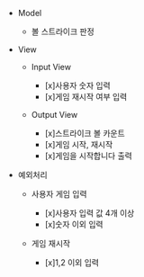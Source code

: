 - Model
    - 볼 스트라이크 판정

- View
    - Input View
        - [x]사용자 숫자 입력
        - [x]게임 재시작 여부 입력

    - Output View
        - [x]스트라이크 볼 카운트
        - [x]게임 시작, 재시작
        - [x]게임을 시작합니다 출력


- 예외처리
    - 사용자 게임 입력
        - [x]사용자 입력 값 4개 이상
        - [x]숫자 이외 입력

    - 게임 재시작
        - [x]1,2 이외 입력 
      
